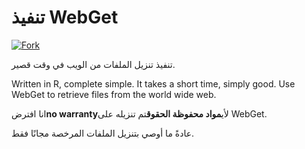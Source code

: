 <!-- # WebGet  [![GitHub forks](https://img.shields.io/github/forks/Tyler887/WebGet?label=Fork&style=social)](https://github.com/Tyler887/WebGet/fork)  The implementation to download files from the Web, in a short time.  Written in R, complete simple. It takes a short time, simply good. Use WebGet to retrieve files from the world wide web.    I assume **no warranty** for any **copyrighted material** downloaded on WebGet. I usally recommend downloading freely licensed files only. <br />https://github.com?Tyler887/WebGet/commit/main/ -->

# تنفيذ WebGet

[![Fork](https://img.shields.io/github/forks/Tyler887/WebGet?label=Fork&style=social)](https://github.com/Tyler887/WebGet/fork)

تنفيذ تنزيل الملفات من الويب في وقت قصير.

Written in R, complete simple. It takes a short time, simply good. Use WebGet to retrieve files from the world wide web.

انا افترض**no warranty**لأي**مواد محفوظة الحقوق**تم تنزيله على WebGet.

عادةً ما أوصي بتنزيل الملفات المرخصة مجانًا فقط.
